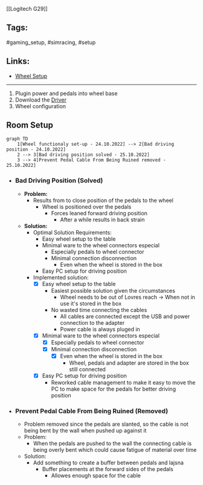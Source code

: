 [[Logitech G29]]

## Tags:
#gaming_setup, #simracing, #setup

## Links:
- [Wheel Setup](https://coachdaveacademy.com/tutorials/how-to-set-up-your-logitech-g29-for-acc/)
---

1) Plugin power and pedals into wheel base
2) Download the [Driver](https://support.logi.com/hc/en-us/articles/360025298133)
3) Wheel configuration

## Room Setup
```mermaid
graph TD
	1[Wheel functionaly set-up - 24.10.2022] --> 2[Bad driving position - 24.10.2022]
	2 --> 3[Bad driving position solved - 25.10.2022]
	3 --> 4[Prevent Pedal Cable From Being Ruined removed - 25.10.2022]
```
- ### Bad Driving Position (Solved)
	- **Problem:**
		- Results from to close position of the pedals to the wheel
			- Wheel is positioned over the pedals
				- Forces leaned forward driving position
					- After a while results in back strain
	- **Solution:**
		- Optimal Solution Requirements:
			- Easy wheel setup to the table
			- Minimal ware to the wheel connectors especial
				- Especially pedals to wheel connector
				- Minimal connection disconnection
					- Even when the wheel is stored in the box
			- Easy PC setup for driving position
		- Implemented solution:
			- [x] Easy wheel setup to the table
				- Easiest possible solution given the circumstances
					- Wheel needs to be out of Lovres reach → When not in use it's stored in the box
				- No wasted time connecting the cables
					- All cables are connected except the USB and power connection to the adapter
					- Power cable is always pluged in
			- [x] Minimal ware to the wheel connectors especial
				- [x] Especially pedals to wheel connector
				- [x] Minimal connection disconnection
					- [x] Even when the wheel is stored in the box
						- Wheel, pedals and adapter are stored in the box still connected
			- [x] Easy PC setup for driving position
				- Reworked cable management to make it easy to move the PC to make space for the pedals for better driving position
- ### Prevent Pedal Cable From Being Ruined (Removed)
	- Problem removed since the pedals are slanted, so the cable is not being bent by the wall when pushed up against it
	- Problem:
		- When the pedals are pushed to the wall the connecting cable is being overly bent which could cause fatigue of material over time
	- Solution:
		- Add something to create a buffer between pedals and lajsna
			- Buffer placements at the forward sides of the pedals
				- Allowes enough space for the cable

